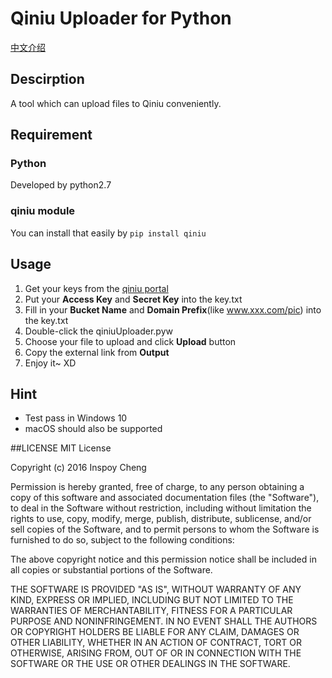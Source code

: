 # Qiniu Uploader for Python
[中文介绍](http://inspoy.cc/wordpress/index.php/46.html)

## Descirption
A tool which can upload files to Qiniu conveniently.

## Requirement
### Python
Developed by python2.7

### qiniu module
You can install that easily by `pip install qiniu`

## Usage
1. Get your keys from the [qiniu portal](https://portal.qiniu.com/user/key)
2. Put your **Access Key** and **Secret Key** into the key.txt
3. Fill in your **Bucket Name** and **Domain Prefix**(like www.xxx.com/pic) into the key.txt
4. Double-click the qiniuUploader.pyw
5. Choose your file to upload and click **Upload** button
6. Copy the external link from **Output**
7. Enjoy it~ XD

## Hint
* Test pass in Windows 10
* macOS should also be supported

##LICENSE
MIT License

Copyright (c) 2016 Inspoy Cheng

Permission is hereby granted, free of charge, to any person obtaining a copy
of this software and associated documentation files (the "Software"), to deal
in the Software without restriction, including without limitation the rights
to use, copy, modify, merge, publish, distribute, sublicense, and/or sell
copies of the Software, and to permit persons to whom the Software is
furnished to do so, subject to the following conditions:

The above copyright notice and this permission notice shall be included in all
copies or substantial portions of the Software.

THE SOFTWARE IS PROVIDED "AS IS", WITHOUT WARRANTY OF ANY KIND, EXPRESS OR
IMPLIED, INCLUDING BUT NOT LIMITED TO THE WARRANTIES OF MERCHANTABILITY,
FITNESS FOR A PARTICULAR PURPOSE AND NONINFRINGEMENT. IN NO EVENT SHALL THE
AUTHORS OR COPYRIGHT HOLDERS BE LIABLE FOR ANY CLAIM, DAMAGES OR OTHER
LIABILITY, WHETHER IN AN ACTION OF CONTRACT, TORT OR OTHERWISE, ARISING FROM,
OUT OF OR IN CONNECTION WITH THE SOFTWARE OR THE USE OR OTHER DEALINGS IN THE
SOFTWARE.